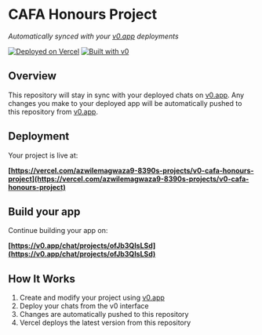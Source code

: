 # CAFA Honours Project

*Automatically synced with your [v0.app](https://v0.app) deployments*

[![Deployed on Vercel](https://img.shields.io/badge/Deployed%20on-Vercel-black?style=for-the-badge&logo=vercel)](https://vercel.com/azwilemagwaza9-8390s-projects/v0-cafa-honours-project)
[![Built with v0](https://img.shields.io/badge/Built%20with-v0.app-black?style=for-the-badge)](https://v0.app/chat/projects/ofJb3QIsLSd)

## Overview

This repository will stay in sync with your deployed chats on [v0.app](https://v0.app).
Any changes you make to your deployed app will be automatically pushed to this repository from [v0.app](https://v0.app).

## Deployment

Your project is live at:

**[https://vercel.com/azwilemagwaza9-8390s-projects/v0-cafa-honours-project](https://vercel.com/azwilemagwaza9-8390s-projects/v0-cafa-honours-project)**

## Build your app

Continue building your app on:

**[https://v0.app/chat/projects/ofJb3QIsLSd](https://v0.app/chat/projects/ofJb3QIsLSd)**

## How It Works

1. Create and modify your project using [v0.app](https://v0.app)
2. Deploy your chats from the v0 interface
3. Changes are automatically pushed to this repository
4. Vercel deploys the latest version from this repository
